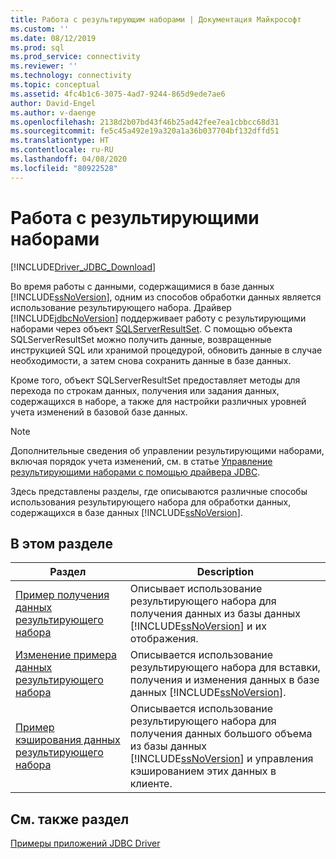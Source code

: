 ```yaml
---
title: Работа с результирующим наборами | Документация Майкрософт
ms.custom: ''
ms.date: 08/12/2019
ms.prod: sql
ms.prod_service: connectivity
ms.reviewer: ''
ms.technology: connectivity
ms.topic: conceptual
ms.assetid: 4fc4b1c6-3075-4ad7-9244-865d9ede7ae6
author: David-Engel
ms.author: v-daenge
ms.openlocfilehash: 2138d2b07bd43f46b25ad42fee7ea1cbbcc68d31
ms.sourcegitcommit: fe5c45a492e19a320a1a36b037704bf132dffd51
ms.translationtype: HT
ms.contentlocale: ru-RU
ms.lasthandoff: 04/08/2020
ms.locfileid: "80922528"
---
```

# <a name="working-with-result-sets"></a>Работа с результирующими наборами

[!INCLUDE[Driver_JDBC_Download](../../../includes/driver_jdbc_download.md)]

Во время работы с данными, содержащимися в базе данных [!INCLUDE[ssNoVersion](../../../includes/ssnoversion-md.md)], одним из способов обработки данных является использование результирующего набора. Драйвер [!INCLUDE[jdbcNoVersion](../../../includes/jdbcnoversion_md.md)] поддерживает работу с результирующими наборами через объект [SQLServerResultSet](../../../connect/jdbc/reference/sqlserverresultset-class.md). С помощью объекта SQLServerResultSet можно получить данные, возвращенные инструкцией SQL или хранимой процедурой, обновить данные в случае необходимости, а затем снова сохранить данные в базе данных.  
  
Кроме того, объект SQLServerResultSet предоставляет методы для перехода по строкам данных, получения или задания данных, содержащихся в наборе, а также для настройки различных уровней учета изменений в базовой базе данных.  
  
> [!NOTE]  
> Дополнительные сведения об управлении результирующими наборами, включая порядок учета изменений, см. в статье [Управление результирующими наборами с помощью драйвера JDBC](../../../connect/jdbc/managing-result-sets-with-the-jdbc-driver.md).  
  
Здесь представлены разделы, где описываются различные способы использования результирующего набора для обработки данных, содержащихся в базе данных [!INCLUDE[ssNoVersion](../../../includes/ssnoversion-md.md)].  
  
## <a name="in-this-section"></a>В этом разделе  
  
| Раздел                                                                                           | Description                                                                                                                                                                                             |
| ----------------------------------------------------------------------------------------------- | ------------------------------------------------------------------------------------------------------------------------------------------------------------------------------------------------------- |
| [Пример получения данных результирующего набора](../../../connect/jdbc/code-samples/retrieving-result-set-data-sample.md) | Описывает использование результирующего набора для получения данных из базы данных [!INCLUDE[ssNoVersion](../../../includes/ssnoversion-md.md)] и их отображения.                                                         |
| [Изменение примера данных результирующего набора](../../../connect/jdbc/code-samples/modifying-result-set-data-sample.md)   | Описывается использование результирующего набора для вставки, получения и изменения данных в базе данных [!INCLUDE[ssNoVersion](../../../includes/ssnoversion-md.md)].                                                      |
| [Пример кэширования данных результирующего набора](../../../connect/jdbc/code-samples/caching-result-set-data-sample.md)       | Описывается использование результирующего набора для получения данных большого объема из базы данных [!INCLUDE[ssNoVersion](../../../includes/ssnoversion-md.md)] и управления кэшированием этих данных в клиенте. |
  
## <a name="see-also"></a>См. также раздел  

[Примеры приложений JDBC Driver](../../../connect/jdbc/code-samples/sample-jdbc-driver-applications.md)  
  
